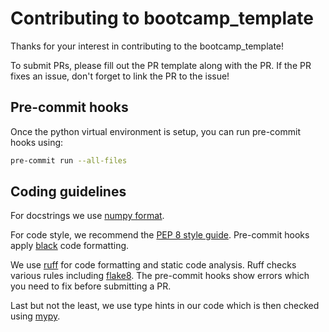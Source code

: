 # Contributing to bootcamp_template

Thanks for your interest in contributing to the bootcamp_template!

To submit PRs, please fill out the PR template along with the PR. If the PR fixes an issue, don't forget to link the PR to the issue!

## Pre-commit hooks

Once the python virtual environment is setup, you can run pre-commit hooks using:

```bash
pre-commit run --all-files
```

## Coding guidelines

For docstrings we use [numpy format](https://numpydoc.readthedocs.io/en/latest/format.html).

For code style, we recommend the [PEP 8 style guide](https://peps.python.org/pep-0008/).
Pre-commit hooks apply [black](https://black.readthedocs.io/en/stable/the_black_code_style/current_style.html) code formatting.

We use [ruff](https://docs.astral.sh/ruff/) for code formatting and static code
analysis. Ruff checks various rules including [flake8](https://docs.astral.sh/ruff/faq/#how-does-ruff-compare-to-flake8). The pre-commit hooks show errors which you need to fix before submitting a PR.

Last but not the least, we use type hints in our code which is then checked using
[mypy](https://mypy.readthedocs.io/en/stable/).
